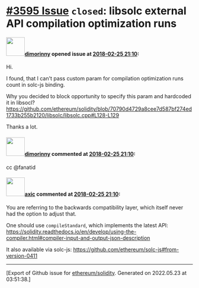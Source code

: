 # [\#3595 Issue](https://github.com/ethereum/solidity/issues/3595) `closed`: libsolc external API compilation optimization runs

#### <img src="https://avatars.githubusercontent.com/u/9587692?u=5a6c13db55fd3b2b11d421105a58efbc456c5084&v=4" width="50">[dimorinny](https://github.com/dimorinny) opened issue at [2018-02-25 21:10](https://github.com/ethereum/solidity/issues/3595):

Hi.

I found, that I can't pass custom param for compilation optimization runs count in solc-js binding.

Why you decided to block opportunity to specify this param and hardcoded it in libsocl? https://github.com/ethereum/solidity/blob/70790d4729a8cee7d587bf274ed1733b255b2120/libsolc/libsolc.cpp#L128-L129

Thanks a lot.

#### <img src="https://avatars.githubusercontent.com/u/9587692?u=5a6c13db55fd3b2b11d421105a58efbc456c5084&v=4" width="50">[dimorinny](https://github.com/dimorinny) commented at [2018-02-25 21:10](https://github.com/ethereum/solidity/issues/3595#issuecomment-368345262):

cc @fanatid

#### <img src="https://avatars.githubusercontent.com/u/20340?v=4" width="50">[axic](https://github.com/axic) commented at [2018-02-25 21:10](https://github.com/ethereum/solidity/issues/3595#issuecomment-368349674):

You are referring to the backwards compatibility layer, which itself never had the option to adjust that.

One should use `compileStandard`, which implements the latest API: https://solidity.readthedocs.io/en/develop/using-the-compiler.html#compiler-input-and-output-json-description

It also available via solc-js: https://github.com/ethereum/solc-js#from-version-0411


-------------------------------------------------------------------------------



[Export of Github issue for [ethereum/solidity](https://github.com/ethereum/solidity). Generated on 2022.05.23 at 03:51:38.]
